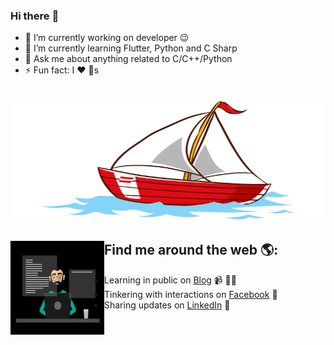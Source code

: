 ### Hi there  :rofl:

- 🔭 I’m currently working on developer :wink:
- 🌱 I’m currently learning Flutter, Python and C Sharp
- 💬 Ask me about anything related to C/C++/Python
- ⚡ Fun fact: I :heart: :dog:s
##
<a href="https://github.com/sponsors/cuongvanledev"><img align="center" width="100%" height="200" src="https://github.com/cuongvanledev/cuongvanledev/blob/main/image/3.gif?raw=true"></a>
##
## Find me around the web 🌎: <a href="https://github.com/sponsors/cuongvanledev"><img align="left" width="150" height="150" src="https://github.com/cuongvanledev/cuongvanledev/blob/main/image/dev1.gif?raw=true"></a>
- Learning in public on <a href="https://cuongvanledev.github.io/">Blog</a> 📹 ✍🏾
- Tinkering with interactions on <a href="https://www.facebook.com/lvcuong210">Facebook</a> 🏓
- Sharing updates on <a href="https://www.linkedin.com/in/le-van-cuong-62592318b">LinkedIn</a> 💼
